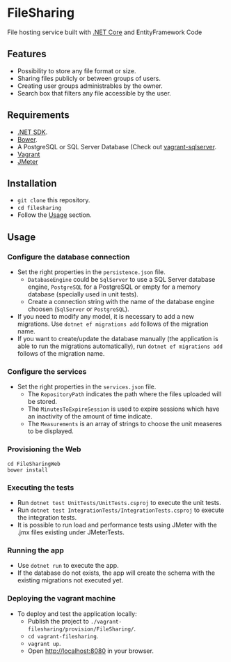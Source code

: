 # FileSharing
File hosting service built with [.NET Core](https://dotnet.github.io) and EntityFramework Code

## Features

* Possibility to store any file format or size.
* Sharing files publicly or between groups of users.
* Creating user groups administrables by the owner.
* Search box that filters any file accessible by the user.

## Requirements

* [.NET SDK](https://www.microsoft.com/net/learn/get-started/).
* [Bower](https://bower.io).
* A PostgreSQL or SQL Server Database (Check out [vagrant-sqlserver](https://github.com/VidelaRosa/vagrant-sqlserver).
* [Vagrant](https://www.vagrantup.com/downloads.html)
* [JMeter](http://jmeter.apache.org)

## Installation

* `git clone` this repository.
* `cd filesharing`
* Follow the [Usage](#usage) section.

## Usage

### Configure the database connection

* Set the right properties in the `persistence.json` file.
  * `DatabaseEngine` could be `SqlServer` to use a SQL Server database engine, `PostgreSQL` for a PostgreSQL or empty for a memory database (specially used in unit tests).
  * Create a connection string with the name of the database engine choosen (`SqlServer` or `PostgreSQL`).
* If you need to modify any model, it is necessary to add a new migrations. Use `dotnet ef migrations add` follows of the migration name.
* If you want to create/update the database manually (the application is able to run the migrations automatically), run `dotnet ef migrations add` follows of the migration name.
 
### Configure the services

* Set the right properties in the `services.json` file.
  * The `RepositoryPath` indicates the path where the files uploaded will be stored.
  * The `MinutesToExpireSession` is used to expire sessions which have an inactivity of the amount of time indicate.
  * The `Measurements` is an array of strings to choose the unit measeres to be displayed.
  
### Provisioning the Web

```
cd FileSharingWeb
bower install
```

### Executing the tests

* Run `dotnet test UnitTests/UnitTests.csproj` to execute the unit tests.
* Run `dotnet test IntegrationTests/IntegrationTests.csproj` to execute the integration tests.
* It is possible to run load and performance tests using JMeter with the .jmx files existing under JMeterTests.

### Running the app

* Use `dotnet run` to execute the app.
* If the database do not exists, the app will create the schema with the existing migrations not executed yet.

### Deploying the vagrant machine

* To deploy and test the application locally:
  * Publish the project to `./vagrant-filesharing/provision/FileSharing/`.
  * `cd vagrant-filesharing`.
  * `vagrant up`.
  * Open [http://localhost:8080](http://localhost:8080) in your browser.
